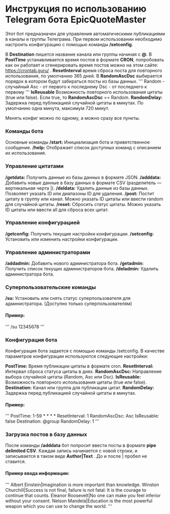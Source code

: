# Инструкция по использованию Telegram бота EpicQuoteMaster
Этот бот предназначен для управления автоматическими публикациями в каналы и группы Телеграма. При первом использовании необходимо настроить конфигурацию с помощью команды **/setconfig**.

В **Destination** пишется название канала или группы начиная с **@**.
В **PostTime** устанавливается время постов в формате **CRON**, попробовать как он работает и сгенерировать время постов можно на этом сайте: https://crontab.guru/ .
**ResetInterval** время сброса поста для повторного использования, по умолчанию 365 дней.
В **RandomAscDsc** выбирается порядок в котором будут забираться посты из базы данных.
'''
Random - случайный
Asc - от первого к последнему
Dsc - от последнего к первому
'''
**IsReusable** Возможность повторного использования цитаты (true или false). Если true, то **RandomAscDsc** == Random.
**RandomDelay:** Задержка перед публикацией случайной цитаты в минутах. По умолчанию одна минута, максимум 720 минут.

Менять конфиг можно по одному, а можно сразу все пункты.

### Команды бота
Основные команды
**/start:** Инициализация бота и приветственное сообщение.
**/help:** Отображает список доступных команд с описанием их использования.
### Управление цитатами
**/getdata:** Получить данные из базы данных в формате JSON.
**/adddata:** Добавить новые данные в базу данных в формате CSV (разделитель — вертикальная черта |).
**/deldata:** Удалить данные из базы данных. Позволяет указать ID или диапазоны ID для удаления.
**/post:** Постит цитату в группу или канал. Можно указать ID цитаты или ввести random для случайной цитаты.
**/reset:** Сбросить статус цитаты. Можно указать ID цитаты или ввести all для сброса всех цитат.
### Управление конфигурацией
**/getconfig:** Получить текущие настройки конфигурации.
**/setconfig:** Установить или изменить настройки конфигурации.
### Управление администраторами
**/addadmin:** Добавить нового администратора бота.
**/getadmin:** Получить список текущих администраторов бота.
**/deladmin:** Удалить администратора бота.
### Суперпользовательские команды
**/su:** Установить или снять статус суперпользователя для администратора. (Доступно только суперпользователям)
#### Пример:
'''
/su 12345678
'''
### Конфигурация бота
Конфигурация бота задается с помощью команды /setconfig. В качестве параметров конфигурации используются следующие настройки:

**PostTime:** Время публикации цитаты в формате cron.
**ResetInterval:** Интервал сброса статуса цитаты в днях.
**RandomAscDsc:** Направление выбора случайной цитаты (Random, Asc или Dsc).
**IsReusable:** Возможность повторного использования цитаты (true или false).
**Destination:** Канал или группа для публикации цитат.
**RandomDelay:** Задержка перед публикацией случайной цитаты в минутах.

#### Пример:
'''
PostTime: 1-59 * * * *
ResetInterval: 1
RandomAscDsc: Asc
IsReusable: false
Destination: @group
RandomDelay: 1
'''

### Загрузка постов в базу данных

После команды **/adddata** бот попросит ввести посты в формате **pipe delimited CSV**. Каждая запись начинается с новой строки, и записывается в таком виде **Author|Text** . До и после | пробел не ставится.
#### Пример ввода информации:
'''
Albert Einstein|Imagination is more important than knowledge.
Winston Churchill|Success is not final, failure is not fatal: It is the courage to continue that counts.
Eleanor Roosevelt|No one can make you feel inferior without your consent.
Nelson Mandela|Education is the most powerful weapon which you can use to change the world.
'''
